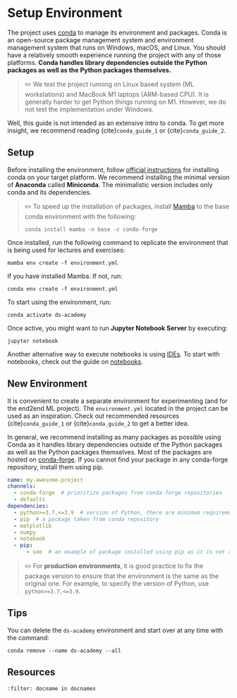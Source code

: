 # Setup Environment

The project uses [conda](https://docs.conda.io/en/latest/) to manage its environment and packages. Conda is an
open-source package management system and environment management system that runs on Windows, macOS, and Linux. You
should have a relatively smooth experience running the project with any of those platforms. **Conda handles library
dependencies outside the Python packages as well as the Python packages themselves.**

> ✏️ We test the project running on Linux based system (ML workstations) and MacBook M1 laptops
> (ARM-based CPU). It is generally harder to get Python things running on M1. However, we do not test the
> implementation under Windows.

Well, this guide is not intended as an extensive intro to conda. To get more insight, we recommend reading
{cite}`conda_guide_1` or {cite}`conda_guide_2`.

## Setup

Before installing the environment,
follow [official instructions](https://docs.conda.io/projects/conda/en/latest/user-guide/install/index.html) for
installing conda on your target platform. We recommend installing the minimal version of **Anaconda** called
**Miniconda**. The minimalistic version includes only conda and its dependencies.

> ✏️ To speed up the installation of packages, install [Mamba](https://github.com/mamba-org/mamba)
> to the base conda environment with the following:
>
> ```console
> conda install mamba -n base -c conda-forge
> ```

Once installed, run the following command to replicate the environment that is being used for lectures and exercises:

```console
mamba env create -f environment.yml
```

If you have installed Mamba. If not, run:

```console
conda env create -f environment.yml
```

To start using the environment, run:

```console
conda activate ds-academy
```

Once active, you might want to run **Jupyter Notebook Server** by executing:

```console
jupyter notebook
```

Another alternative way to execute notebooks is using [IDEs](ide-overview.md). To start with notebooks, check out the
guide on [notebooks](notebooks.ipynb).

## New Environment

It is convenient to create a separate environment for experimenting (and for the end2end ML project).
The `environment.yml` located in the project can be used as an inspiration. Check out recommended resources
{cite}`conda_guide_1` or {cite}`conda_guide_2` to get a better idea.

In general, we recommend installing as many packages as possible using Conda as it handles library dependencies outside
of the Python packages as well as the Python packages themselves. Most of the packages are hosted
on [conda-forge](https://anaconda.org/conda-forge/repo). If you cannot find your package in any conda-forge repository,
install them using pip.

```yaml
name: my-awesome-project
channels:
  - conda-forge  # prioritize packages from conda-forge repositories
  - defaults
dependencies:
  - python>=3.7,<=3.9  # version of Python, there are minimum requirements on version, we leave it up to conda
  - pip  # a package taken from conda repository
  - matplotlib
  - numpy
  - notebook
  - pip:
      - see  # an example of package installed using pip as it is not available on conda
```

> ✏️ For **production environments**, it is good practice to fix the package version to ensure that
> the environment is the same as the original one. For example, to specify the version of Python,
> use `python>=3.7,<=3.9`.

## Tips

You can delete the `ds-academy` environment and start over at any time with the command:

```console
conda remove --name ds-academy --all
```

## Resources

```{bibliography}
:filter: docname in docnames
```